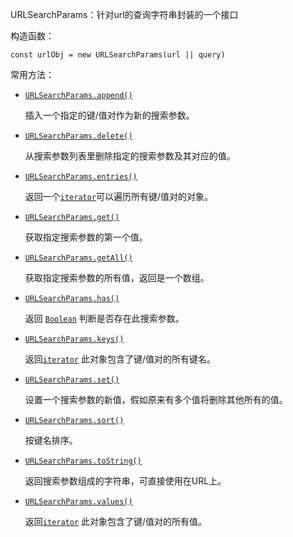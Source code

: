 URLSearchParams：针对url的查询字符串封装的一个接口

构造函数：

```
const urlObj = new URLSearchParams(url || query)
```

常用方法：

- [`URLSearchParams.append()`](https://developer.mozilla.org/zh-CN/docs/Web/API/URLSearchParams/append)

  插入一个指定的键/值对作为新的搜索参数。

- [`URLSearchParams.delete()`](https://developer.mozilla.org/zh-CN/docs/Web/API/URLSearchParams/delete)

  从搜索参数列表里删除指定的搜索参数及其对应的值。

- [`URLSearchParams.entries()`](https://developer.mozilla.org/zh-CN/docs/Web/API/URLSearchParams/entries)

  返回一个[`iterator`](https://developer.mozilla.org/zh-CN/docs/Web/JavaScript/Reference/Iteration_protocols)可以遍历所有键/值对的对象。

- [`URLSearchParams.get()`](https://developer.mozilla.org/zh-CN/docs/Web/API/URLSearchParams/get)

  获取指定搜索参数的第一个值。

- [`URLSearchParams.getAll()`](https://developer.mozilla.org/zh-CN/docs/Web/API/URLSearchParams/getAll)

   获取指定搜索参数的所有值，返回是一个数组。

- [`URLSearchParams.has()`](https://developer.mozilla.org/zh-CN/docs/Web/API/URLSearchParams/has)

   返回 [`Boolean`](https://developer.mozilla.org/zh-CN/docs/Web/JavaScript/Reference/Boolean) 判断是否存在此搜索参数。

- [`URLSearchParams.keys()`](https://developer.mozilla.org/zh-CN/docs/Web/API/URLSearchParams/keys)

  返回[`iterator`](https://developer.mozilla.org/zh-CN/docs/Web/JavaScript/Reference/Iteration_protocols) 此对象包含了键/值对的所有键名。

- [`URLSearchParams.set()`](https://developer.mozilla.org/zh-CN/docs/Web/API/URLSearchParams/set)

   设置一个搜索参数的新值，假如原来有多个值将删除其他所有的值。

- [`URLSearchParams.sort()`](https://developer.mozilla.org/zh-CN/docs/Web/API/URLSearchParams/sort)

  按键名排序。

- [`URLSearchParams.toString()`](https://developer.mozilla.org/zh-CN/docs/Web/API/URLSearchParams/toString)

  返回搜索参数组成的字符串，可直接使用在URL上。

- [`URLSearchParams.values()`](https://developer.mozilla.org/zh-CN/docs/Web/API/URLSearchParams/values)

  返回[`iterator`](https://developer.mozilla.org/zh-CN/docs/Web/JavaScript/Reference/Iteration_protocols) 此对象包含了键/值对的所有值。